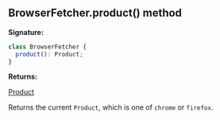 ## BrowserFetcher.product() method

**Signature:**

```typescript
class BrowserFetcher {
  product(): Product;
}
```

**Returns:**

[Product](./puppeteer.product.md)

Returns the current `Product`, which is one of `chrome` or `firefox`.
